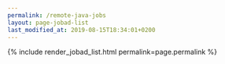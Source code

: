 ```yaml
---
permalink: /remote-java-jobs
layout: page-jobad-list
last_modified_at: 2019-08-15T18:34:01+0200
---
```

{% include render_jobad_list.html permalink=page.permalink %}
